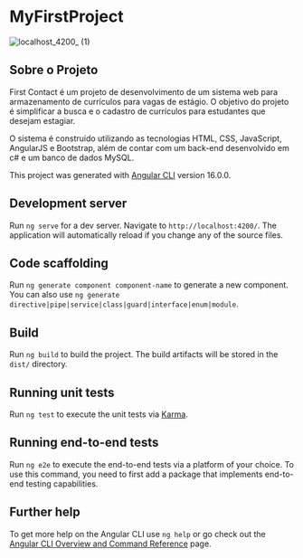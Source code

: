 # MyFirstProject
![localhost_4200_ (1)](https://github.com/Linolonil/First_Contact/assets/109708821/7b5190e8-711d-45a7-983e-7578f27d1438)

## Sobre o Projeto
First Contact é um projeto de desenvolvimento de um sistema web para armazenamento de currículos para vagas de estágio. O objetivo do projeto é simplificar a busca e o cadastro de currículos para estudantes que desejam estagiar.

O sistema é construído utilizando as tecnologias HTML, CSS, JavaScript, AngularJS e Bootstrap, além de contar com um back-end desenvolvido em c# e um banco de dados MySQL.

This project was generated with [Angular CLI](https://github.com/angular/angular-cli) version 16.0.0.

## Development server

Run `ng serve` for a dev server. Navigate to `http://localhost:4200/`. The application will automatically reload if you change any of the source files.

## Code scaffolding

Run `ng generate component component-name` to generate a new component. You can also use `ng generate directive|pipe|service|class|guard|interface|enum|module`.

## Build

Run `ng build` to build the project. The build artifacts will be stored in the `dist/` directory.

## Running unit tests

Run `ng test` to execute the unit tests via [Karma](https://karma-runner.github.io).

## Running end-to-end tests

Run `ng e2e` to execute the end-to-end tests via a platform of your choice. To use this command, you need to first add a package that implements end-to-end testing capabilities.

## Further help

To get more help on the Angular CLI use `ng help` or go check out the [Angular CLI Overview and Command Reference](https://angular.io/cli) page.
